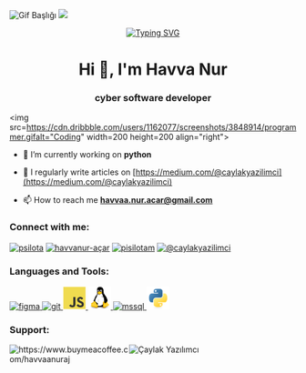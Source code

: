 ![Gif Başlığı](https://cdn.dribbble.com/users/416610/screenshots/4801105/media/0f73533e44c089e41c3290d4535491ad.gif)
![](https://komarev.com/ghpvc/?username=CagatayAkkas&color=blue)
<div align="center">
 <a href="https://github.com/CagatayAkkas">
  <img src="https://readme-typing-svg.demolab.com?font=Fira+Code&size=28&duration=3000&pause=500&center=true&vCenter=true&width=435&lines=f0 9f 90 b1+Çaylak+Yazılımcı+f0 9f 90 be;%f0%9f%93%9a+Cyber+Security+%f0%9f%92%bb;Welcome+To+My+Profile+%f0%9f%91%80" alt="Typing SVG" />
 </a>
</div>

<h1 align="center">Hi 👋, I'm Havva Nur</h1>
<h3 align="center"> cyber software developer</h3>

<img src=https://cdn.dribbble.com/users/1162077/screenshots/3848914/programmer.gifalt="Coding" width=200 height=200 align="right">

- 🔭 I’m currently working on **python**

- 📝 I regularly write articles on [https://medium.com/@caylakyazilimci](https://medium.com/@caylakyazilimci)

- 📫 How to reach me **havvaa.nur.acar@gmail.com**

<h3 align="left">Connect with me:</h3>
<p align="left">
<a href="https://twitter.com/psilota" target="blank"><img align="center" src="https://raw.githubusercontent.com/rahuldkjain/github-profile-readme-generator/master/src/images/icons/Social/twitter.svg" alt="psilota" height="30" width="40" /></a>
<a href="https://linkedin.com/in/havvanur-açar" target="blank"><img align="center" src="https://raw.githubusercontent.com/rahuldkjain/github-profile-readme-generator/master/src/images/icons/Social/linked-in-alt.svg" alt="havvanur-açar" height="30" width="40" /></a>
<a href="https://instagram.com/pisilotam" target="blank"><img align="center" src="https://raw.githubusercontent.com/rahuldkjain/github-profile-readme-generator/master/src/images/icons/Social/instagram.svg" alt="pisilotam" height="30" width="40" /></a>
<a href="https://medium.com/@caylakyazilimci" target="blank"><img align="center" src="https://raw.githubusercontent.com/rahuldkjain/github-profile-readme-generator/master/src/images/icons/Social/medium.svg" alt="@caylakyazilimci" height="30" width="40" /></a>
</p>

<h3 align="left">Languages and Tools:</h3>
<p align="left"> <a href="https://www.figma.com/" target="_blank" rel="noreferrer"> <img src="https://www.vectorlogo.zone/logos/figma/figma-icon.svg" alt="figma" width="40" height="40"/> </a> <a href="https://git-scm.com/" target="_blank" rel="noreferrer"> <img src="https://www.vectorlogo.zone/logos/git-scm/git-scm-icon.svg" alt="git" width="40" height="40"/> </a> <a href="https://developer.mozilla.org/en-US/docs/Web/JavaScript" target="_blank" rel="noreferrer"> <img src="https://raw.githubusercontent.com/devicons/devicon/master/icons/javascript/javascript-original.svg" alt="javascript" width="40" height="40"/> </a> <a href="https://www.linux.org/" target="_blank" rel="noreferrer"> <img src="https://raw.githubusercontent.com/devicons/devicon/master/icons/linux/linux-original.svg" alt="linux" width="40" height="40"/> </a> <a href="https://www.microsoft.com/en-us/sql-server" target="_blank" rel="noreferrer"> <img src="https://www.svgrepo.com/show/303229/microsoft-sql-server-logo.svg" alt="mssql" width="40" height="40"/> </a> <a href="https://www.python.org" target="_blank" rel="noreferrer"> <img src="https://raw.githubusercontent.com/devicons/devicon/master/icons/python/python-original.svg" alt="python" width="40" height="40"/> </a> </p>

<h3 align="left">Support:</h3>
<p><a href="https://www.buymeacoffee.com/https://www.buymeacoffee.com/havvaanuraj"> <img align="left" src="https://cdn.buymeacoffee.com/buttons/v2/default-yellow.png" height="50" width="210" alt="https://www.buymeacoffee.com/havvaanuraj" /></a><a href="https://ko-fi.com/Çaylak Yazılımcı"> <img align="left" src="https://cdn.ko-fi.com/cdn/kofi3.png?v=3" height="50" width="210" alt="Çaylak Yazılımcı" /></a></p><br><br>
